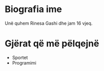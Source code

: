 # Biografia ime
Unë quhem Rinesa Gashi dhe jam 16 vjeq.

# Gjërat që më pëlqejnë
- Sportet
- Programimi
